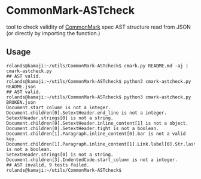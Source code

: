 CommonMark-ASTcheck
===================

tool to check validity of [CommonMark](http://commonmark.org) spec AST structure read from JSON (or directly by importing the function.)

Usage
-----

    rolands@kamaji:~/utils/CommonMark-ASTcheck$ cmark.py README.md -aj | cmark-astcheck.py
    ## AST valid.
    rolands@kamaji:~/utils/CommonMark-ASTcheck$ python3 cmark-astcheck.py README.json 
    ## AST valid.
    rolands@kamaji:~/utils/CommonMark-ASTcheck$ python3 cmark-astcheck.py BROKEN.json 
    Document.start_column is not a integer.
    Document.children[0].SetextHeader.end_line is not a integer.
    SetextHeader.strings[0] is not a string.
    Document.children[0].SetextHeader.inline_content[1] is not a object.
    Document.children[0].SetextHeader.tight is not a boolean.
    Document.children[1].Paragraph.inline_content[0].bar is not a valid key.
    Document.children[1].Paragraph.inline_content[1].Link.label[0].Str.last_line_blank is not a boolean.
    SetextHeader.strings[0] is not a string.
    Document.children[3].IndentedCode.start_column is not a integer.
    ## AST invalid, 9 tests failed.
    rolands@kamaji:~/utils/CommonMark-ASTcheck$